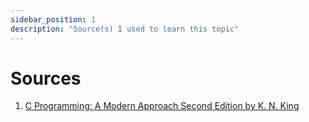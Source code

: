 ```yaml
---
sidebar_position: 1
description: "Source(s) I used to learn this topic"
---
```

# Sources
1. [C Programming: A Modern Approach Second Edition by K. N. King](http://knking.com/books/c2/index.html)
